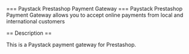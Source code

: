=== Paystack Prestashop Payment Gateway ===
Paystack Prestashop Payment Gateway allows you to accept online payments from local and international customers


== Description ==

This is a Paystack payment gateway for Prestashop.